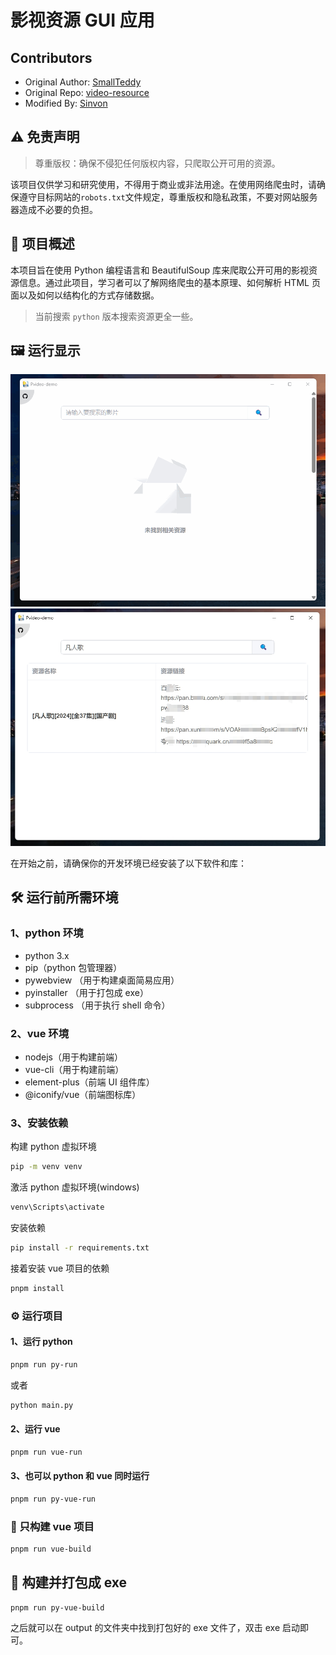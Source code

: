 # 影视资源 GUI 应用

## Contributors

- Original Author: [SmallTeddy](https://github.com/SmallTeddy)
- Original Repo: [video-resource](https://github.com/SmallTeddy/video-resource)
- Modified By: [Sinvon](https://github.com/isinvon)

## ⚠️ 免责声明

> 尊重版权：确保不侵犯任何版权内容，只爬取公开可用的资源。

该项目仅供学习和研究使用，不得用于商业或非法用途。在使用网络爬虫时，请确保遵守目标网站的`robots.txt`文件规定，尊重版权和隐私政策，不要对网站服务器造成不必要的负担。

## 🔧 项目概述

本项目旨在使用 Python 编程语言和 BeautifulSoup 库来爬取公开可用的影视资源信息。通过此项目，学习者可以了解网络爬虫的基本原理、如何解析 HTML 页面以及如何以结构化的方式存储数据。

> 当前搜索 `python` 版本搜索资源更全一些。

## 🖼️ 运行显示

<!-- 图片显示 -->
<img src="./assets/pvideo_demo_run_image_1.gif" width="800" />
<img src="./assets/pvideo_demo_run_image_2.png" width="800" />

在开始之前，请确保你的开发环境已经安装了以下软件和库：

## 🛠️ 运行前所需环境

### 1、python 环境

- python 3.x
- pip（python 包管理器）
- pywebview （用于构建桌面简易应用）
- pyinstaller （用于打包成 exe）
- subprocess （用于执行 shell 命令）

### 2、vue 环境

- nodejs（用于构建前端）
- vue-cli（用于构建前端）
- element-plus（前端 UI 组件库）
- @iconify/vue（前端图标库）

### 3、安装依赖

构建 python 虚拟环境

```bash
pip -m venv venv
```

激活 python 虚拟环境(windows)

```bash
venv\Scripts\activate
```

安装依赖

```bash
pip install -r requirements.txt
```

接着安装 vue 项目的依赖

```bash
pnpm install
```

### ⚙️ 运行项目

#### 1、运行 python

```bash
pnpm run py-run
```

或者

```bash
python main.py
```

#### 2、运行 vue

```bash
pnpm run vue-run
```

#### 3、也可以 python 和 vue 同时运行

```bash
pnpm run py-vue-run
```

### 🍃 只构建 vue 项目

```bash
pnpm run vue-build
```

## 🦄 构建并打包成 exe

```build
pnpm run py-vue-build
```

之后就可以在 output 的文件夹中找到打包好的 exe 文件了，双击 exe 启动即可。
